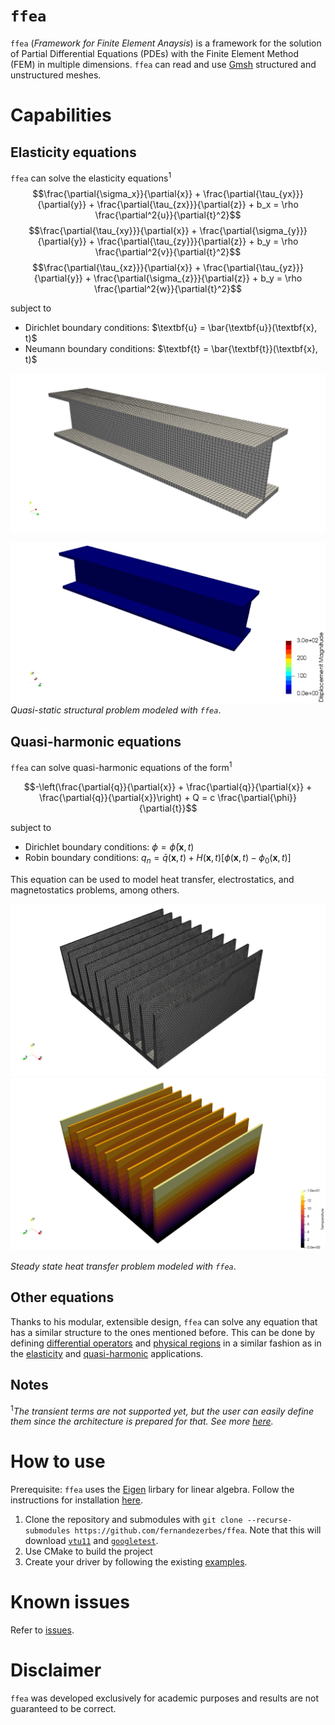 # `ffea`
`ffea` (_Framework for Finite Element Anaysis_) is a framework for the solution of Partial Differential Equations (PDEs) with the Finite Element Method (FEM) in multiple dimensions.
`ffea` can read and use [Gmsh](https://gmsh.info/) structured and unstructured meshes.

# Capabilities
## Elasticity equations
`ffea` can solve the elasticity equations<sup>1</sup>
$$\frac{\partial{\sigma_x}}{\partial{x}} + \frac{\partial{\tau_{yx}}}{\partial{y}} + \frac{\partial{\tau_{zx}}}{\partial{z}} + b_x = \rho \frac{\partial^2{u}}{\partial{t}^2}$$
$$\frac{\partial{\tau_{xy}}}{\partial{x}} + \frac{\partial{\sigma_{y}}}{\partial{y}} + \frac{\partial{\tau_{zy}}}{\partial{z}} + b_y = \rho \frac{\partial^2{v}}{\partial{t}^2}$$
$$\frac{\partial{\tau_{xz}}}{\partial{x}} + \frac{\partial{\tau_{yz}}}{\partial{y}} + \frac{\partial{\sigma_{z}}}{\partial{z}} + b_y = \rho \frac{\partial^2{w}}{\partial{t}^2}$$

subject to
- Dirichlet boundary conditions: $\textbf{u} = \bar{\textbf{u}}(\textbf{x}, t)$
- Neumann boundary conditions: $\textbf{t} = \bar{\textbf{t}}(\textbf{x}, t)$

![cantilever_beam_mesh](https://github.com/fernandezerbes/ffea/blob/main/resources/ipb200_mesh.png)

![cantilever_beam](https://github.com/fernandezerbes/ffea/blob/main/resources/ipb200_displacements.gif)
_Quasi-static structural problem modeled with `ffea`_.

## Quasi-harmonic equations
`ffea` can solve quasi-harmonic equations of the form<sup>1</sup>

$$-\left(\frac{\partial{q}}{\partial{x}} + \frac{\partial{q}}{\partial{x}} + \frac{\partial{q}}{\partial{x}}\right) + Q = c \frac{\partial{\phi}}{\partial{t}}$$

subject to
- Dirichlet boundary conditions: $\phi = \bar{\phi}(\textbf{x}, t)$
- Robin boundary conditions: $q_n = \bar{q}(\textbf{x}, t) + H(\textbf{x}, t) [\phi(\textbf{x}, t) - \phi_0(\textbf{x}, t)]$

This equation can be used to model heat transfer, electrostatics, and magnetostatics problems, among others.

![heat_sink_mesh](https://github.com/fernandezerbes/ffea/blob/main/resources/heat_sink_mesh.png)
![heat_sink](https://github.com/fernandezerbes/ffea/blob/main/resources/heat_sink.png)

_Steady state heat transfer problem modeled with `ffea`_.

## Other equations
Thanks to his modular, extensible design, `ffea` can solve any equation that has a similar structure to the ones mentioned before.
This can be done by defining [differential operators](https://github.com/fernandezerbes/ffea/blob/main/framework/inc/model/operator.h)
and [physical regions](https://github.com/fernandezerbes/ffea/blob/main/framework/inc/model/physical_region.h) in a similar fashion as
in the [elasticity](https://github.com/fernandezerbes/ffea/tree/main/applications/elasticity)
and [quasi-harmonic](https://github.com/fernandezerbes/ffea/tree/main/applications/quasi_harmonic) applications.

## Notes
<sup>1</sup>_The transient terms are not supported yet, but the user can easily define them since the architecture is prepared for that. See more [here](https://github.com/fernandezerbes/ffea/blob/main/framework/inc/model/equation.h)._

# How to use
Prerequisite: `ffea` uses the [Eigen](https://eigen.tuxfamily.org/index.php?title=Main_Page) lirbary for linear algebra. Follow the instructions for installation [here](https://eigen.tuxfamily.org/dox/GettingStarted.html).
1. Clone the repository and submodules with `git clone --recurse-submodules https://github.com/fernandezerbes/ffea`. Note that this will download [`vtu11`](https://github.com/phmkopp/vtu11) and [`googletest`](https://github.com/google/googletest).
1. Use CMake to build the project
2. Create your driver by following the existing [examples](https://github.com/fernandezerbes/ffea/tree/main/examples).

# Known issues
Refer to [issues](https://github.com/fernandezerbes/ffea/issues).

# Disclaimer
`ffea` was developed exclusively for academic purposes and results are not guaranteed to be correct.
